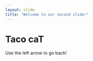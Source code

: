```yaml
---
layout: slide
title: "Welcome to our second slide!"
---
```

# Taco caT
Use the left arrow to go back!

